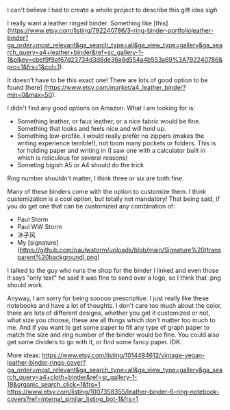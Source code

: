 I can't believe I had to create a whole project to describe this gift idea *sigh*

I really want a leather ringed binder. Something like [this] (https://www.etsy.com/listing/792240786/3-ring-binder-portfolioleather-binder?ga_order=most_relevant&ga_search_type=all&ga_view_type=gallery&ga_search_query=a4+leather+binder&ref=sc_gallery-1-1&plkey=cbef9f9af67d23734d3d8de36a8d554a4b553a69%3A792240786&pro=1&frs=1&col=1).

It doesn't have to be this exact one! There are lots of good option to be found [here] (https://www.etsy.com/market/a4_leather_binder?min=0&max=50).

I didn't find any good options on Amazon. What I am looking for is:

- Something leather, or faux leather, or a nice fabric would be fine. Something that looks and feels nice and will hold up. 
- Something low-profile. I would really prefer no zippers (makes the writing experience terrible!), not toom many pockets or folders. This is for holding paper and writing in (I saw one with a calculator built in which is ridiculous for several reasons)
- Someting bigish A5 or A4 should do the trick

Ring number shouldn't matter, I think three or six are both fine. 

Many of these binders come with the option to customize them. I think customization is a cool option, but totally not mandatory!
That being said, if you do get one that can be customized any combination of:
- Paul Storm
- Paul WW Storm
- 沐子风
- My [signature] (https://github.com/paulwstorm/uploads/blob/main/Signature%20(transparent%20background).png)

I talked to the guy who runs the shop for the binder I linked and even those it says "only text" he said it was fine to send over a logo, so I think that .png should work.

Anyway, I am sorry for being sooooo prescriptive. I just really like these notebooks and have a lot of thoughts. I don't care too much about the color, there are lots of different designs, whether you get it customized or not, what size you choose, these are all things which don't matter too much to me.
And if you want to get some paper to fill any type of graph paper to match the size and ring number of the binder would be fine. You could also get some dividers to go with it, or find some fancy paper. IDK. 

More ideas:
https://www.etsy.com/listing/1014484612/vintage-vegan-leather-binder-rings-cover?ga_order=most_relevant&ga_search_type=all&ga_view_type=gallery&ga_search_query=a4+cloth+binder&ref=sr_gallery-1-18&organic_search_click=1&frs=1
https://www.etsy.com/listing/1007358355/leather-binder-6-ring-notebook-covers?ref=internal_similar_listing_bot-1&frs=1
